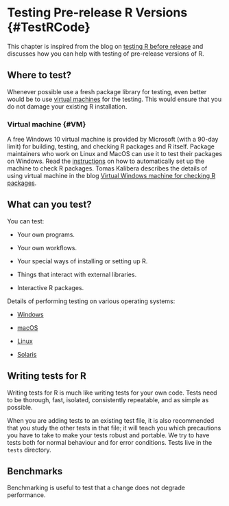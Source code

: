 # Testing Pre-release R Versions {#TestRCode}

This chapter is inspired from the blog on [testing R before release](https://developer.r-project.org/Blog/public/2021/04/28/r-can-use-your-help-testing-r-before-release/index.html) and discusses how you can help with testing of pre-release versions of R. 

## Where to test?

Whenever possible use a fresh package library for testing, even better would be to use [virtual machines](#VM) for the testing. This would ensure that you do not damage your existing R installation.

### Virtual machine {#VM}

A free Windows 10 virtual machine is provided by Microsoft (with a 90-day limit) for building, testing, and checking R packages and R itself. Package maintainers who work on Linux and MacOS can use it to test their packages on Windows. Read the [instructions](https://svn.r-project.org/R-dev-web/trunk/WindowsBuilds/winutf8/ucrt3/vm.html) on how to automatically set up the machine to check R packages. Tomas Kalibera describes the details of using virtual machine in the blog [Virtual Windows machine for checking R packages](https://developer.r-project.org/Blog/public/2021/03/18/virtual-windows-machine-for-checking-r-packages/index.html). 

## What can you test?

You can test:

  * Your own programs.
  
  * Your own workflows.
  
  * Your special ways of installing or setting up R.
  
  * Things that interact with external libraries.
  
  * Interactive R packages.
  
Details of performing testing on various operating systems:

  * [Windows](https://developer.r-project.org/Blog/public/2021/04/28/r-can-use-your-help-testing-r-before-release/index.html#on-windows)
  
  * [macOS](https://developer.r-project.org/Blog/public/2021/04/28/r-can-use-your-help-testing-r-before-release/index.html#on-macos)
  
  * [Linux](https://developer.r-project.org/Blog/public/2021/04/28/r-can-use-your-help-testing-r-before-release/index.html#on-linux)
  
  * [Solaris](https://developer.r-project.org/Blog/public/2021/04/28/r-can-use-your-help-testing-r-before-release/index.html#on-solaris)
  
## Writing tests for R

Writing tests for R is much like writing tests for your own code. Tests need to be thorough, fast, isolated, consistently repeatable, and as simple as possible. 

When you are adding tests to an existing test file, it is also recommended that you study the other tests in that file; it will teach you which precautions you have to take to make your tests robust and portable. We try to have tests both for normal behaviour and for error conditions. Tests live in the `tests` directory.

## Benchmarks

Benchmarking is useful to test that a change does not degrade performance.
